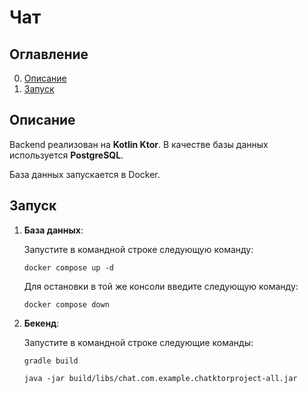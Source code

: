 # Чат

## Оглавление
0. [Описание](#Описание)
1. [Запуск](#Запуск)
## Описание
Backend реализован на **Kotlin Ktor**. В качестве базы данных используется **PostgreSQL**.

База данных запускается в Docker.

## Запуск


1. **База данных**:

   Запустите в командной строке следующую команду:
    ```
    docker compose up -d
    ```
   Для остановки в той же консоли введите следующую команду:
    ```
    docker compose down
    ```
2. **Бекенд**:

   Запустите в командной строке следующие команды:
    ```
    gradle build
    ```
    ```
    java -jar build/libs/chat.com.example.chatktorproject-all.jar
    ```
